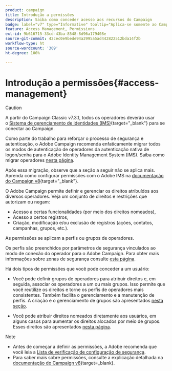 ```yaml
---
product: campaign
title: Introdução a permissões
description: Saiba como conceder acesso aos recursos do Campaign
badge: label="v7" type="Informative" tooltip="Aplica-se somente ao Campaign Classic v7"
feature: Access Management, Permissions
exl-id: 9b616715-33cd-43ba-8548-8d96a179408e
source-git-commit: 42cec0e9bede94a2995a5ad442822512bda14f2b
workflow-type: ht
source-wordcount: '309'
ht-degree: 100%

---
```


# Introdução a permissões{#access-management}


>[!CAUTION]
>
>A partir do Campaign Classic v7.3.1, todos os operadores deverão usar o [Sistema de gerenciamento de identidades (IMS)](https://helpx.adobe.com/br/enterprise/using/identity.html){target="_blank"} para se conectar ao Campaign.
>
>Como parte do trabalho para reforçar o processo de segurança e autenticação, o Adobe Campaign recomenda enfaticamente migrar todos os modos de autenticação de operadores da autenticação nativa de logon/senha para o Adobe Identity Management System (IMS). Saiba como migrar operadores [nesta página](../../technotes/using/migrate-users-to-ims.md).
> 
>Após essa migração, observe que a seção a seguir não se aplica mais.  Aprenda como configurar permissões com o Adobe IMS na [documentação do Campaign v8](https://experienceleague.adobe.com/docs/campaign/campaign-v8/admin/permissions/gs-permissions.html?lang=pt-BR){target="_blank"}.


O Adobe Campaign permite definir e gerenciar os direitos atribuídos aos diversos operadores. Veja um conjunto de direitos e restrições que autorizam ou negam:

* Acesso a certas funcionalidades (por meio dos direitos nomeados),
* Acesso a certos registros,
* Criação, modificação e/ou exclusão de registros (ações, contatos, campanhas, grupos, etc.).

As permissões se aplicam a perfis ou grupos de operadores.

Os perfis são preenchidos por parâmetros de segurança vinculados ao modo de conexão do operador para o Adobe Campaign. Para obter mais informações sobre zonas de segurança consulte [esta página](../../installation/using/security-zones.md).

Há dois tipos de permissões que você pode conceder a um usuário:

* Você pode definir grupos de operadores para atribuir direitos e, em seguida, associar os operadores a um ou mais grupos. Isso permite que você reutilize os direitos e torne os perfis de operadores mais consistentes. Também facilita o gerenciamento e a manutenção de perfis. A criação e o gerenciamento de grupos são apresentados [nesta seção](access-management-groups.md).

* Você pode atribuir direitos nomeados diretamente aos usuários, em alguns casos para aumentar os direitos alocados por meio de grupos. Esses direitos são apresentados [nesta página](access-management-named-rights.md).

>[!NOTE]
>
> * Antes de começar a definir as permissões, a Adobe recomenda que você leia a [Lista de verificação de configuração de segurança](https://helpx.adobe.com/campaign/kb/acc-security.html).
> * Para saber mais sobre permissões, consulte a explicação detalhada na [documentação do Campaign v8](https://experienceleague.adobe.com/pt-br/docs/campaign/campaign-v8/admin/permissions/gs-permissions){target=_blank}.

<!--

Learn how to grant access and set up permissions in these sections:

* [Create operators](access-management-operators.md)

* [Define groups](access-management-groups.md)

* [Add Named rights](access-management-named-rights.md)

* [Manage Campaign folder access](access-management-folders.md)

* [Access rights matrix](access-management-named-rights.md#access-rights-matrix)


See also:

* [Manage permissions for workflows](../../workflow/using/managing-rights.md)
* [Manage permissions for distributed marketing](../../distributed/using/about-distributed-marketing.md#operators-and-entities)
* [Manage permissions for the interaction module](../../interaction/using/operator-profiles.md)
* [Filter access to schemas](../../configuration/using/filtering-schemas.md)
* [Restricting PI view](../../configuration/using/restricting-pii-view.md)
-->